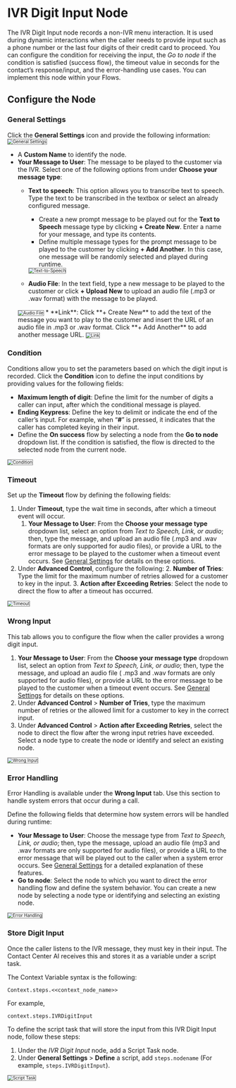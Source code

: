 # IVR Digit Input Node

The IVR Digit Input node records a non-IVR menu interaction. It is used during dynamic interactions when the caller needs to provide input such as a phone number or the last four digits of their credit card to proceed. You can configure the condition for receiving the input, the _Go to node_ if the condition is satisfied (success flow), the timeout value in seconds for the contact’s response/input, and the error-handling use cases. You can implement this node within your Flows.

## Configure the Node

### General Settings

Click the **General Settings** icon and provide the following information:
<img src="./../images/general-settings-ivr-digit.png" alt="General Settings" title="General Settings" style="border: 1px solid gray; zoom:70%;">

* A **Custom Name** to identify the node.
* **Your Message to User**: The message to be played to the customer via the IVR. Select one of the following options from under **Choose your message type**:
    * **Text to speech**: This option allows you to transcribe text to speech. Type the text to be transcribed in the textbox or select an already configured message.
        * Create a new prompt message to be played out for the **Text to Speech** message type by clicking **+ Create New**. Enter a name for your message, and type its contents.
        * Define multiple message types for the prompt message to be played to the customer by clicking **+ Add Another**. In this case, one message will be randomly selected and played during runtime.  

        <img src="./../images/text-to-speech-ivr-digit.png" alt="Text-to-Speech" title="Text-to-Speech" style="border: 1px solid gray; zoom:70%;">

    * **Audio File**: In the text field, type a new message to be played to the customer or click **+ Upload New** to upload an audio file (.mp3 or .wav format) with the message to be played.
    <img src="./../images/audio-file-ivr-digit.png" alt="Audio File" title="Audio File" style="border: 1px solid gray; zoom:70%;">
    * **Link**: Click **+ Create New** to add the text of the message you want to play to the customer and insert the URL of an audio file in .mp3 or .wav format. Click **+ Add Another** to add another message URL.  
    <img src="./../images/link-ivr-digit.png" alt="Link" title="Link" style="border: 1px solid gray; zoom:70%;">

### Condition

Conditions allow you to set the parameters based on which the digit input is recorded. Click the **Condition** icon to define the input conditions by providing values for the following fields:

* **Maximum length of digit**: Define the limit for the number of digits a caller can input, after which the conditional message is played.
* **Ending Keypress**: Define the key to delimit or indicate the end of the caller’s input. For example, when “**#**” is pressed, it indicates that the caller has completed keying in their input.
* Define the **On success** flow by selecting a node from the **Go to node** dropdown list. If the condition is satisfied, the flow is directed to the selected node from the current node.  
<img src="./../images/condition.png" alt="Condition" title="Condition" style="border: 1px solid gray; zoom:70%;">

### Timeout

Set up the **Timeout** flow by defining the following fields:

1. Under **Timeout**, type the wait time in seconds, after which a timeout event will occur.
    1. **Your Message to User**: From the **Choose your message type** dropdown list, select an option from _Text to Speech, Link, or audio_; then, type the message, and upload an audio file (.mp3 and .wav formats are only supported for audio files), or provide a URL to the error message to be played to the customer when a timeout event occurs. See [General Settings](#general-settings) for details on these options.
2. Under **Advanced Control**, configure the following:
    2. **Number of Tries**: Type the limit for the maximum number of retries allowed for a customer to key in the input.
    3. **Action after Exceeding Retries**: Select the node to direct the flow to after a timeout has occurred.  
<img src="./../images/timeout-ivr-digit.png" alt="Timeout" title="Timeout" style="border: 1px solid gray; zoom:70%;">

### Wrong Input

This tab allows you to configure the flow when the caller provides a wrong digit input.

1. **Your Message to User**: From the **Choose your message type** dropdown list, select an option from _Text to Speech, Link, or audio_; then, type the message, and upload an audio file ( .mp3 and .wav formats are only supported for audio files), or provide a URL to the error message to be played to the customer when a timeout event occurs. See [General Settings](#general-settings) for details on these options.
2. Under **Advanced Control** > **Number of Tries**, type the maximum number of retries or the allowed limit for a customer to key in the correct input.
3. Under **Advanced Control** > **Action after Exceeding Retries**, select the node to direct the flow after the wrong input retries have exceeded. Select a node type to create the node or identify and select an existing node.  
<img src="./../images/wrong-input-ivr-digit.png" alt="Wrong Input" title="Wrong Input" style="border: 1px solid gray; zoom:70%;">

### Error Handling

Error Handling is available under the **Wrong Input** tab. Use this section to handle system errors that occur during a call.

Define the following fields that determine how system errors will be handled during runtime:

* **Your Message to User**: Choose the message type from _Text to Speech, Link, or audio_; then, type the message, upload an audio file (mp3 and .wav formats are only supported for audio files), or provide a URL to the error message that will be played out to the caller when a system error occurs. See [General Settings](#general-settings) for a detailed explanation of these features.
* **Go to node**: Select the node to which you want to direct the error handling flow and define the system behavior. You can create a new node by selecting a node type or identifying and selecting an existing node.  
<img src="./../images/error-handling-ivr-digit.png" alt="Error Handling" title="Error Handling" style="border: 1px solid gray; zoom:70%;">

### Store Digit Input

Once the caller listens to the IVR message, they must key in their input. The Contact Center AI receives this and stores it as a variable under a script task.  

The Context Variable syntax is the following:

```
Context.steps.<<context_node_name>>
```

For example,

```
context.steps.IVRDigitInput
```

To define the script task that will store the input from this IVR Digit Input node, follow these steps:

1. Under the _IVR Digit Input_ node, add a Script Task node.
2. Under **General Settings** > **Define** a script, add `steps.nodename`
(For example, `steps.IVRDigitInput`).
<img src="./../images/script-task-ivr-digit.png" alt="Script Task" title="Script" style="border: 1px solid gray; zoom:70%;">